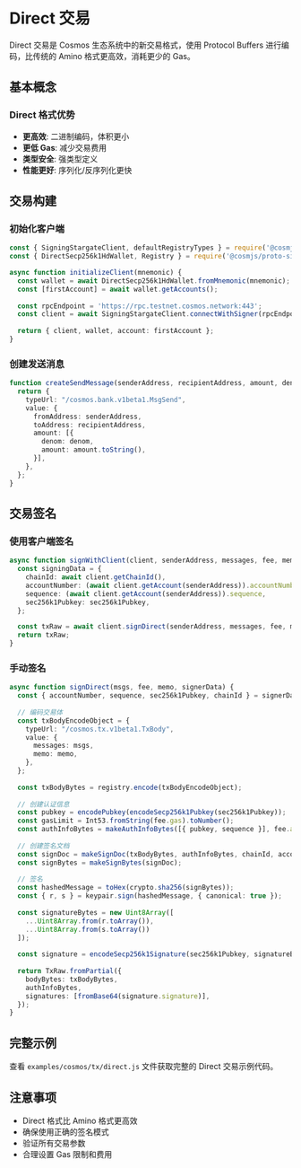 # Direct 交易

Direct 交易是 Cosmos 生态系统中的新交易格式，使用 Protocol Buffers 进行编码，比传统的 Amino 格式更高效，消耗更少的 Gas。

## 基本概念

### Direct 格式优势

- **更高效**: 二进制编码，体积更小
- **更低 Gas**: 减少交易费用
- **类型安全**: 强类型定义
- **性能更好**: 序列化/反序列化更快

## 交易构建

### 初始化客户端

```typescript
const { SigningStargateClient, defaultRegistryTypes } = require('@cosmjs/stargate');
const { DirectSecp256k1HdWallet, Registry } = require('@cosmjs/proto-signing');

async function initializeClient(mnemonic) {
  const wallet = await DirectSecp256k1HdWallet.fromMnemonic(mnemonic);
  const [firstAccount] = await wallet.getAccounts();
  
  const rpcEndpoint = 'https://rpc.testnet.cosmos.network:443';
  const client = await SigningStargateClient.connectWithSigner(rpcEndpoint, wallet);
  
  return { client, wallet, account: firstAccount };
}
```

### 创建发送消息

```typescript
function createSendMessage(senderAddress, recipientAddress, amount, denom = 'uphoton') {
  return {
    typeUrl: "/cosmos.bank.v1beta1.MsgSend",
    value: {
      fromAddress: senderAddress,
      toAddress: recipientAddress,
      amount: [{
        denom: denom,
        amount: amount.toString(),
      }],
    },
  };
}
```

## 交易签名

### 使用客户端签名

```typescript
async function signWithClient(client, senderAddress, messages, fee, memo) {
  const signingData = {
    chainId: await client.getChainId(),
    accountNumber: (await client.getAccount(senderAddress)).accountNumber,
    sequence: (await client.getAccount(senderAddress)).sequence,
    sec256k1Pubkey: sec256k1Pubkey,
  };

  const txRaw = await client.signDirect(senderAddress, messages, fee, memo, signingData);
  return txRaw;
}
```

### 手动签名

```typescript
async function signDirect(msgs, fee, memo, signerData) {
  const { accountNumber, sequence, sec256k1Pubkey, chainId } = signerData;
  
  // 编码交易体
  const txBodyEncodeObject = {
    typeUrl: "/cosmos.tx.v1beta1.TxBody",
    value: {
      messages: msgs,
      memo: memo,
    },
  };
  
  const txBodyBytes = registry.encode(txBodyEncodeObject);
  
  // 创建认证信息
  const pubkey = encodePubkey(encodeSecp256k1Pubkey(sec256k1Pubkey));
  const gasLimit = Int53.fromString(fee.gas).toNumber();
  const authInfoBytes = makeAuthInfoBytes([{ pubkey, sequence }], fee.amount, gasLimit);
  
  // 创建签名文档
  const signDoc = makeSignDoc(txBodyBytes, authInfoBytes, chainId, accountNumber);
  const signBytes = makeSignBytes(signDoc);
  
  // 签名
  const hashedMessage = toHex(crypto.sha256(signBytes));
  const { r, s } = keypair.sign(hashedMessage, { canonical: true });
  
  const signatureBytes = new Uint8Array([
    ...Uint8Array.from(r.toArray()),
    ...Uint8Array.from(s.toArray())
  ]);
  
  const signature = encodeSecp256k1Signature(sec256k1Pubkey, signatureBytes);
  
  return TxRaw.fromPartial({
    bodyBytes: txBodyBytes,
    authInfoBytes,
    signatures: [fromBase64(signature.signature)],
  });
}
```

## 完整示例

查看 `examples/cosmos/tx/direct.js` 文件获取完整的 Direct 交易示例代码。

## 注意事项

- Direct 格式比 Amino 格式更高效
- 确保使用正确的签名模式
- 验证所有交易参数
- 合理设置 Gas 限制和费用
